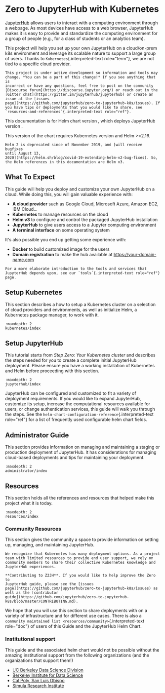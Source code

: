 # Zero to JupyterHub with Kubernetes

[JupyterHub](https://github.com/jupyterhub/jupyterhub) allows users to
interact with a computing environment through a webpage. As most devices
have access to a web browser, JupyterHub makes it is easy to provide and
standardize the computing environment for a group of people (e.g., for a
class of students or an analytics team).

This project will help you set up your own JupyterHub on a cloud/on-prem
k8s environment and leverage its scalable nature to support a large
group of users. Thanks to `Kubernetes`{.interpreted-text role="term"},
we are not tied to a specific cloud provider.

```{admonition} Note
This project is under active development so information and tools may
change. *You can be a part of this change!* If you see anything that is
incorrect or have any questions, feel free to post on the community
[Discourse forum](https://discourse.jupyter.org/) or reach out in the
[Gitter chat](https://gitter.im/jupyterhub/jupyterhub) or create an
issue at the [issues
page](https://github.com/jupyterhub/zero-to-jupyterhub-k8s/issues). If
you have tips or deployments that you would like to share, see
`resources-and-references`{.interpreted-text role="ref"}.
```

This documentation is for Helm chart version , which deploys JupyterHub
version .

This version of the chart requires Kubernetes version and Helm \>=2.16.

```{admonition} Note
Helm 2 is deprecated since of November 2019, and [will receive bugfixes
until August 13,
2020](https://helm.sh/blog/covid-19-extending-helm-v2-bug-fixes). So,
the Helm references in this documentation are Helm v3.
```

## What To Expect

This guide will help you deploy and customize your own JupyterHub on a
cloud. While doing this, you will gain valuable experience with:

-   **A cloud provider** such as Google Cloud, Microsoft Azure, Amazon
    EC2, IBM Cloud\...
-   **Kubernetes** to manage resources on the cloud
-   **Helm v3** to configure and control the packaged JupyterHub
    installation
-   **JupyterHub** to give users access to a Jupyter computing
    environment
-   **A terminal interface** on some operating system

It\'s also possible you end up getting some experience with:

-   **Docker** to build customized image for the users
-   **Domain registration** to make the hub available at
    <https://your-domain-name.com>

```{admonition} Note
For a more elaborate introduction to the tools and services that
JupyterHub depends upon, see our `tools`{.interpreted-text role="ref"}
page.
```

## Setup Kubernetes

This section describes a how to setup a Kubernetes cluster on a
selection of cloud providers and environments, as well as initialize
Helm, a Kubernetes package manager, to work with it.

```{toctree}
:maxdepth: 2
kubernetes/index
```

## Setup JupyterHub

This tutorial starts from *Step Zero: Your Kubernetes cluster* and
describes the steps needed for you to create a complete initial
JupyterHub deployment. Please ensure you have a working installation of
Kubernetes and Helm before proceeding with this section.

```{toctree}
:maxdepth: 2
jupyterhub/index
```

JupyterHub can be configured and customized to fit a variety of
deployment requirements. If you would like to expand JupyterHub,
customize its setup, increase the computational resources available for
users, or change authentication services, this guide will walk you
through the steps. See the
`helm-chart-configuration-reference`{.interpreted-text role="ref"} for a
list of frequently used configurable helm chart fields.

## Administrator Guide

This section provides information on managing and maintaining a staging
or production deployment of JupyterHub. It has considerations for
managing cloud-based deployments and tips for maintaining your
deployment.

```{toctree}
:maxdepth: 2
administrator/index
```

## Resources

This section holds all the references and resources that helped make
this project what it is today.

```{toctree}
:maxdepth: 2
resources/index
```

### Community Resources

This section gives the community a space to provide information on
setting up, managing, and maintaining JupyterHub.

```{admonition} Note
We recognize that Kubernetes has many deployment options. As a project
team with limited resources to provide end user support, we rely on
community members to share their collective Kubernetes knowledge and
JupyterHub experiences.
```

```{admonition} Note
**Contributing to Z2JH**. If you would like to help improve the Zero to
JupyterHub guide, please see the [issues
page](https://github.com/jupyterhub/zero-to-jupyterhub-k8s/issues) as
well as the [contributor
guide](https://github.com/jupyterhub/zero-to-jupyterhub-k8s/blob/master/CONTRIBUTING.md).
```

We hope that you will use this section to share deployments with on a
variety of infrastructure and for different use cases. There is also a
`community maintained list <resources/community>`{.interpreted-text
role="doc"} of users of this Guide and the JupyterHub Helm Chart.

### Institutional support

This guide and the associated helm chart would not be possible without
the amazing institutional support from the following organizations (and
the organizations that support them!)

-   [UC Berkeley Data Science Division](https://data.berkeley.edu/)
-   [Berkeley Institute for Data Science](https://bids.berkeley.edu/)
-   [Cal Poly, San Luis Obispo](https://www.calpoly.edu/)
-   [Simula Research Institute](https://www.simula.no/)

